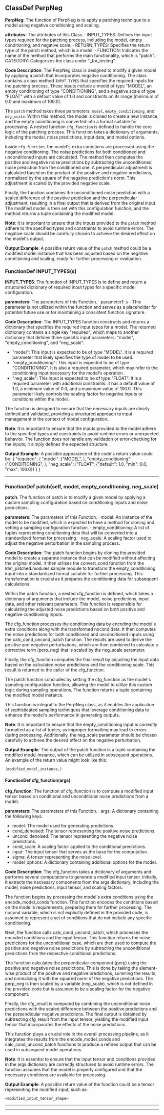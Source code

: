 ## ClassDef PerpNeg
**PerpNeg**: The function of PerpNeg is to apply a patching technique to a model using negative conditioning and scaling.

**attributes**: The attributes of this Class.
· INPUT_TYPES: Defines the input types required for the patching process, including the model, empty conditioning, and negative scale.
· RETURN_TYPES: Specifies the return type of the patch method, which is a model.
· FUNCTION: Indicates the name of the method that performs the main functionality, which is "patch".
· CATEGORY: Categorizes the class under "_for_testing".

**Code Description**: The PerpNeg class is designed to modify a given model by applying a patch that incorporates negative conditioning. The class contains a class method `INPUT_TYPES` that specifies the required inputs for the patching process. These inputs include a model of type "MODEL", an empty conditioning of type "CONDITIONING", and a negative scale of type "FLOAT" with a default value of 1.0 and constraints on its range (minimum of 0.0 and maximum of 100.0). 

The `patch` method takes three parameters: `model`, `empty_conditioning`, and `neg_scale`. Within this method, the model is cloned to create a new instance, and the empty conditioning is converted into a format suitable for processing. A nested function `cfg_function` is defined to handle the core logic of the patching process. This function takes a dictionary of arguments, including the model, noise predictions, input data, and model options.

Inside `cfg_function`, the model's extra conditions are processed using the negative conditioning. The noise predictions for both conditioned and unconditioned inputs are calculated. The method then computes the positive and negative noise predictions by subtracting the unconditioned noise prediction from the conditioned one. A perpendicular adjustment is calculated based on the product of the positive and negative predictions, normalized by the square of the negative prediction's norm. This adjustment is scaled by the provided negative scale.

Finally, the function combines the unconditioned noise prediction with a scaled difference of the positive prediction and the perpendicular adjustment, resulting in a final output that is derived from the original input. The modified model is then set with this configuration function, and the method returns a tuple containing the modified model.

**Note**: It is important to ensure that the inputs provided to the `patch` method adhere to the specified types and constraints to avoid runtime errors. The negative scale should be carefully chosen to achieve the desired effect on the model's output.

**Output Example**: A possible return value of the `patch` method could be a modified model instance that has been adjusted based on the negative conditioning and scaling, ready for further processing or evaluation.
### FunctionDef INPUT_TYPES(s)
**INPUT_TYPES**: The function of INPUT_TYPES is to define and return a structured dictionary of required input types for a specific model configuration.

**parameters**: The parameters of this Function.
· parameter1: s - This parameter is not utilized within the function and serves as a placeholder for potential future use or for maintaining a consistent function signature.

**Code Description**: The INPUT_TYPES function constructs and returns a dictionary that specifies the required input types for a model. The returned dictionary contains a single key "required", which maps to another dictionary that defines three specific input parameters: "model", "empty_conditioning", and "neg_scale". 

- "model": This input is expected to be of type "MODEL". It is a required parameter that likely specifies the type of model to be used.
- "empty_conditioning": This input is expected to be of type "CONDITIONING". It is also a required parameter, which may refer to the conditioning input necessary for the model's operation.
- "neg_scale": This input is expected to be of type "FLOAT". It is a required parameter with additional constraints: it has a default value of 1.0, a minimum value of 0.0, and a maximum value of 100.0. This parameter likely controls the scaling factor for negative inputs or conditions within the model.

The function is designed to ensure that the necessary inputs are clearly defined and validated, providing a structured approach to input management in the context of model configuration.

**Note**: It is important to ensure that the inputs provided to the model adhere to the specified types and constraints to avoid runtime errors or unexpected behavior. The function does not handle any validation or error-checking for the inputs; it simply defines the expected structure.

**Output Example**: A possible appearance of the code's return value could be:
{
    "required": {
        "model": ("MODEL", ),
        "empty_conditioning": ("CONDITIONING", ),
        "neg_scale": ("FLOAT", {"default": 1.0, "min": 0.0, "max": 100.0})
    }
}
***
### FunctionDef patch(self, model, empty_conditioning, neg_scale)
**patch**: The function of patch is to modify a given model by applying a custom sampling configuration based on conditioning inputs and noise predictions.

**parameters**: The parameters of this Function.
· model: An instance of the model to be modified, which is expected to have a method for cloning and setting a sampling configuration function.
· empty_conditioning: A list of tuples representing conditioning data that will be converted into a standardized format for processing.
· neg_scale: A scaling factor used to adjust the negative perturbation in the sampling process.

**Code Description**: The patch function begins by cloning the provided model to create a separate instance that can be modified without affecting the original model. It then utilizes the convert_cond function from the ldm_patched.modules.sample module to transform the empty_conditioning input into a standardized format suitable for further processing. This transformation is crucial as it prepares the conditioning data for subsequent calculations.

Within the patch function, a nested cfg_function is defined, which takes a dictionary of arguments that include the model, noise predictions, input data, and other relevant parameters. This function is responsible for calculating the adjusted noise predictions based on both positive and negative conditioning inputs.

The cfg_function processes the conditioning data by encoding the model's extra conditions along with the transformed nocond data. It then computes the noise predictions for both conditioned and unconditioned inputs using the calc_cond_uncond_batch function. The results are used to derive the positive and negative perturbations, which are then combined to calculate a corrective term (perp_neg) that is scaled by the neg_scale parameter.

Finally, the cfg_function computes the final result by adjusting the input data based on the calculated noise predictions and the conditioning scale. This result is returned to the caller of the cfg_function.

The patch function concludes by setting the cfg_function as the model's sampling configuration function, allowing the model to utilize this custom logic during sampling operations. The function returns a tuple containing the modified model instance.

This function is integral to the PerpNeg class, as it enables the application of sophisticated sampling techniques that leverage conditioning data to enhance the model's performance in generating outputs.

**Note**: It is important to ensure that the empty_conditioning input is correctly formatted as a list of tuples, as improper formatting may lead to errors during processing. Additionally, the neg_scale parameter should be chosen carefully to achieve the desired effect on the negative perturbation.

**Output Example**: The output of the patch function is a tuple containing the modified model instance, which can be utilized in subsequent operations. An example of the return value might look like this:
```python
(modified_model_instance,)
```
#### FunctionDef cfg_function(args)
**cfg_function**: The function of cfg_function is to compute a modified input tensor based on conditional and unconditional noise predictions from a model.

**parameters**: The parameters of this Function.
· args: A dictionary containing the following keys:
  - model: The model used for generating predictions.
  - cond_denoised: The tensor representing the positive noise predictions.
  - uncond_denoised: The tensor representing the negative noise predictions.
  - cond_scale: A scaling factor applied to the conditional predictions.
  - input: The input tensor that serves as the base for the computation.
  - sigma: A tensor representing the noise level.
  - model_options: A dictionary containing additional options for the model.

**Code Description**: The cfg_function takes a dictionary of arguments and performs several computations to generate a modified input tensor. Initially, it extracts the necessary components from the args dictionary, including the model, noise predictions, input tensor, and scaling factors. 

The function begins by processing the model's extra conditions using the encode_model_conds function. This function encodes the conditions based on the model's requirements, preparing them for further processing. The nocond variable, which is not explicitly defined in the provided code, is assumed to represent a set of conditions that do not include any specific conditioning.

Next, the function calls calc_cond_uncond_batch, which processes the encoded conditions and the input tensor. This function returns the noise predictions for the unconditional case, which are then used to compute the positive and negative noise predictions by subtracting the unconditional predictions from the respective conditional predictions.

The function calculates the perpendicular component (perp) using the positive and negative noise predictions. This is done by taking the element-wise product of the positive and negative predictions, summing the results, and normalizing it with the squared norm of the negative predictions. The perp_neg is then scaled by a variable (neg_scale), which is not defined in the provided code but is assumed to be a scaling factor for the negative component.

Finally, the cfg_result is computed by combining the unconditional noise predictions with the scaled difference between the positive predictions and the perpendicular negative predictions. The final output is obtained by subtracting cfg_result from the input tensor, yielding the modified input tensor that incorporates the effects of the noise predictions.

This function plays a crucial role in the overall processing pipeline, as it integrates the results from the encode_model_conds and calc_cond_uncond_batch functions to produce a refined output that can be used in subsequent model operations.

**Note**: It is essential to ensure that the input tensor and conditions provided in the args dictionary are correctly structured to avoid runtime errors. The function assumes that the model is properly configured and that the necessary conditions are available for processing.

**Output Example**: A possible return value of the function could be a tensor representing the modified input, such as:
```
<modified_input_tensor_shape>
```
***
***
